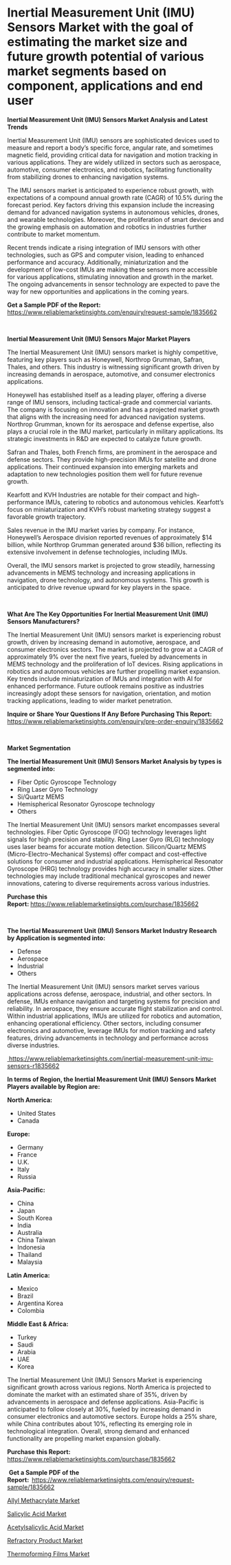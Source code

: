 <p><h1>Inertial Measurement Unit (IMU) Sensors Market with the goal of estimating the market size and future growth potential of various market segments based on component, applications and end user</h1></p><p><strong>Inertial Measurement Unit (IMU) Sensors Market Analysis and Latest Trends</strong></p>
<p><p>Inertial Measurement Unit (IMU) sensors are sophisticated devices used to measure and report a body’s specific force, angular rate, and sometimes magnetic field, providing critical data for navigation and motion tracking in various applications. They are widely utilized in sectors such as aerospace, automotive, consumer electronics, and robotics, facilitating functionality from stabilizing drones to enhancing navigation systems.</p><p>The IMU sensors market is anticipated to experience robust growth, with expectations of a compound annual growth rate (CAGR) of 10.5% during the forecast period. Key factors driving this expansion include the increasing demand for advanced navigation systems in autonomous vehicles, drones, and wearable technologies. Moreover, the proliferation of smart devices and the growing emphasis on automation and robotics in industries further contribute to market momentum.</p><p>Recent trends indicate a rising integration of IMU sensors with other technologies, such as GPS and computer vision, leading to enhanced performance and accuracy. Additionally, miniaturization and the development of low-cost IMUs are making these sensors more accessible for various applications, stimulating innovation and growth in the market. The ongoing advancements in sensor technology are expected to pave the way for new opportunities and applications in the coming years.</p></p>
<p><strong>Get a Sample PDF of the Report:&nbsp;</strong> <a href="https://www.reliablemarketinsights.com/enquiry/request-sample/1835662?utm_campaign=1622&utm_medium=2&utm_source=Github&utm_content=ia&utm_term=16102024&utm_id=inertial-measurement-unit-imu-sensors">https://www.reliablemarketinsights.com/enquiry/request-sample/1835662</a></p>
<p>&nbsp;</p>
<p><strong>Inertial Measurement Unit (IMU) Sensors Major Market Players</strong></p>
<p><p>The Inertial Measurement Unit (IMU) sensors market is highly competitive, featuring key players such as Honeywell, Northrop Grumman, Safran, Thales, and others. This industry is witnessing significant growth driven by increasing demands in aerospace, automotive, and consumer electronics applications.</p><p>Honeywell has established itself as a leading player, offering a diverse range of IMU sensors, including tactical-grade and commercial variants. The company is focusing on innovation and has a projected market growth that aligns with the increasing need for advanced navigation systems. Northrop Grumman, known for its aerospace and defense expertise, also plays a crucial role in the IMU market, particularly in military applications. Its strategic investments in R&D are expected to catalyze future growth.</p><p>Safran and Thales, both French firms, are prominent in the aerospace and defense sectors. They provide high-precision IMUs for satellite and drone applications. Their continued expansion into emerging markets and adaptation to new technologies position them well for future revenue growth.</p><p>Kearfott and KVH Industries are notable for their compact and high-performance IMUs, catering to robotics and autonomous vehicles. Kearfott’s focus on miniaturization and KVH’s robust marketing strategy suggest a favorable growth trajectory.</p><p>Sales revenue in the IMU market varies by company. For instance, Honeywell’s Aerospace division reported revenues of approximately $14 billion, while Northrop Grumman generated around $36 billion, reflecting its extensive involvement in defense technologies, including IMUs.</p><p>Overall, the IMU sensors market is projected to grow steadily, harnessing advancements in MEMS technology and increasing applications in navigation, drone technology, and autonomous systems. This growth is anticipated to drive revenue upward for key players in the space.</p></p>
<p>&nbsp;</p>
<p><strong>What Are The Key Opportunities For Inertial Measurement Unit (IMU) Sensors Manufacturers?</strong></p>
<p><p>The Inertial Measurement Unit (IMU) sensors market is experiencing robust growth, driven by increasing demand in automotive, aerospace, and consumer electronics sectors. The market is projected to grow at a CAGR of approximately 9% over the next five years, fueled by advancements in MEMS technology and the proliferation of IoT devices. Rising applications in robotics and autonomous vehicles are further propelling market expansion. Key trends include miniaturization of IMUs and integration with AI for enhanced performance. Future outlook remains positive as industries increasingly adopt these sensors for navigation, orientation, and motion tracking applications, leading to wider market penetration.</p></p>
<p><strong>Inquire or Share Your Questions If Any Before Purchasing This Report:</strong> <a href="https://www.reliablemarketinsights.com/enquiry/pre-order-enquiry/1835662?utm_campaign=1622&utm_medium=2&utm_source=Github&utm_content=ia&utm_term=16102024&utm_id=inertial-measurement-unit-imu-sensors">https://www.reliablemarketinsights.com/enquiry/pre-order-enquiry/1835662</a></p>
<p>&nbsp;</p>
<p><strong>Market Segmentation</strong></p>
<p><strong>The Inertial Measurement Unit (IMU) Sensors Market Analysis by types is segmented into:</strong></p>
<p><ul><li>Fiber Optic Gyroscope Technology</li><li>Ring Laser Gyro Technology</li><li>Si/Quartz MEMS</li><li>Hemispherical Resonator Gyroscope technology</li><li>Others</li></ul></p>
<p><p>The Inertial Measurement Unit (IMU) sensors market encompasses several technologies. Fiber Optic Gyroscope (FOG) technology leverages light signals for high precision and stability. Ring Laser Gyro (RLG) technology uses laser beams for accurate motion detection. Silicon/Quartz MEMS (Micro-Electro-Mechanical Systems) offer compact and cost-effective solutions for consumer and industrial applications. Hemispherical Resonator Gyroscope (HRG) technology provides high accuracy in smaller sizes. Other technologies may include traditional mechanical gyroscopes and newer innovations, catering to diverse requirements across various industries.</p></p>
<p><strong>Purchase this Report:&nbsp;</strong><a href="https://www.reliablemarketinsights.com/purchase/1835662?utm_campaign=1622&utm_medium=2&utm_source=Github&utm_content=ia&utm_term=16102024&utm_id=inertial-measurement-unit-imu-sensors">https://www.reliablemarketinsights.com/purchase/1835662</a></p>
<p>&nbsp;</p>
<p><strong>The Inertial Measurement Unit (IMU) Sensors Market Industry Research by Application is segmented into:</strong></p>
<p><ul><li>Defense</li><li>Aerospace</li><li>Industrial</li><li>Others</li></ul></p>
<p><p>The Inertial Measurement Unit (IMU) sensors market serves various applications across defense, aerospace, industrial, and other sectors. In defense, IMUs enhance navigation and targeting systems for precision and reliability. In aerospace, they ensure accurate flight stabilization and control. Within industrial applications, IMUs are utilized for robotics and automation, enhancing operational efficiency. Other sectors, including consumer electronics and automotive, leverage IMUs for motion tracking and safety features, driving advancements in technology and performance across diverse industries.</p></p>
<p><a href="https://www.reliablemarketinsights.com/inertial-measurement-unit-imu-sensors-r1835662?utm_campaign=1622&utm_medium=2&utm_source=Github&utm_content=ia&utm_term=16102024&utm_id=inertial-measurement-unit-imu-sensors">&nbsp;https://www.reliablemarketinsights.com/inertial-measurement-unit-imu-sensors-r1835662</a></p>
<p><strong>In terms of Region, the Inertial Measurement Unit (IMU) Sensors Market Players available by Region are:</strong></p>
<p>
    <p> <strong> North America: </strong>
        <ul>
            <li>United States</li>
            <li>Canada</li>
        </ul>
        </p> 
    <p> <strong> Europe: </strong>
        <ul>
            <li>Germany</li>
            <li>France</li>
            <li>U.K.</li>
            <li>Italy</li>
            <li>Russia</li>
        </ul>
        </p> 
    <p> <strong> Asia-Pacific: </strong>
        <ul>
            <li>China</li>
            <li>Japan</li>
            <li>South Korea</li>
            <li>India</li>
            <li>Australia</li>
            <li>China Taiwan</li>
            <li>Indonesia</li>
            <li>Thailand</li>
            <li>Malaysia</li>
        </ul>
        </p> 
    <p> <strong> Latin America: </strong>
        <ul>
            <li>Mexico</li>
            <li>Brazil</li>
            <li>Argentina Korea</li>
            <li>Colombia</li>
        </ul>
        </p> 
    <p> <strong> Middle East & Africa: </strong>
        <ul>
            <li>Turkey</li>
            <li>Saudi</li>
            <li>Arabia</li>
            <li>UAE</li>
            <li>Korea</li>
        </ul>
    </p>
    </p>
<p><p>The Inertial Measurement Unit (IMU) Sensors Market is experiencing significant growth across various regions. North America is projected to dominate the market with an estimated share of 35%, driven by advancements in aerospace and defense applications. Asia-Pacific is anticipated to follow closely at 30%, fueled by increasing demand in consumer electronics and automotive sectors. Europe holds a 25% share, while China contributes about 10%, reflecting its emerging role in technological integration. Overall, strong demand and enhanced functionality are propelling market expansion globally.</p></p>
<p><strong>Purchase this Report: </strong><a href="https://www.reliablemarketinsights.com/purchase/1835662?utm_campaign=1622&utm_medium=2&utm_source=Github&utm_content=ia&utm_term=16102024&utm_id=inertial-measurement-unit-imu-sensors">https://www.reliablemarketinsights.com/purchase/1835662</a></p>
<p>&nbsp;<strong>Get a Sample PDF of the Report:&nbsp;&nbsp;</strong><a href="https://www.reliablemarketinsights.com/enquiry/request-sample/1835662?utm_campaign=1622&utm_medium=2&utm_source=Github&utm_content=ia&utm_term=16102024&utm_id=inertial-measurement-unit-imu-sensors">https://www.reliablemarketinsights.com/enquiry/request-sample/1835662</a></p>
<p><strong></strong></p>
<p><p><a href="https://www.linkedin.com/pulse/emerging-opportunities-challenges-global-allyl-methacrylate-ea0pc?utm_campaign=1622&utm_medium=2&utm_source=Github&utm_content=ia&utm_term=16102024&utm_id=inertial-measurement-unit-imu-sensors">Allyl Methacrylate Market</a></p><p><a href="https://www.linkedin.com/pulse/salicylic-acid-landscape-product-spectrum-market-trajectories-0v46c?utm_campaign=1622&utm_medium=2&utm_source=Github&utm_content=ia&utm_term=16102024&utm_id=inertial-measurement-unit-imu-sensors">Salicylic Acid Market</a></p><p><a href="https://www.linkedin.com/pulse/acetylsalicylic-acid-market-report-product-type-end-use-application-02y5c?utm_campaign=1622&utm_medium=2&utm_source=Github&utm_content=ia&utm_term=16102024&utm_id=inertial-measurement-unit-imu-sensors">Acetylsalicylic Acid Market</a></p><p><a href="https://www.linkedin.com/pulse/analyzing-refractory-product-market-dynamics-growth-drivers-rddfc?utm_campaign=1622&utm_medium=2&utm_source=Github&utm_content=ia&utm_term=16102024&utm_id=inertial-measurement-unit-imu-sensors">Refractory Product Market</a></p><p><a href="https://www.linkedin.com/pulse/strategic-insights-global-thermoforming-films-market-trends-tkwjc?utm_campaign=1622&utm_medium=2&utm_source=Github&utm_content=ia&utm_term=16102024&utm_id=inertial-measurement-unit-imu-sensors">Thermoforming Films Market</a></p></p>